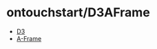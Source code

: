 # ontouchstart/D3AFrame

- [D3](https://github.com/d3/d3)
- [A-Frame](https://github.com/aframevr/aframe/)

